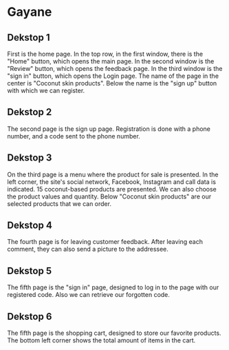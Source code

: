 # Gayane
## Dekstop 1
First is the home page. In the top row, in the first window, there is the "Home" button, which opens the main page. 
In the second window is the "Review" button, which opens the feedback page. In the third window is the "sign in" button, which opens the Login page.
The name of the page in the center is "Coconut skin products". Below the name is the "sign up" button with which we can register.

## Dekstop 2
The second page is the sign up page. 
Registration is done with a phone number,
and a code sent to the phone number.

## Dekstop 3

On the third page is a menu where the product for sale is presented. 
In the left corner, the site's social network, Facebook, Instagram and call data is indicated. 
15 coconut-based products are presented. We can also choose the product values and quantity.
Below "Coconut skin products" are our selected products that we can order.

## Dekstop 4
The fourth page is for leaving customer feedback. 
After leaving each comment, they can also send a picture to the addressee.

## Dekstop 5
The fifth page is the "sign in" page,
designed to log in to the page with our registered code. 
Also we can retrieve our forgotten code.

## Dekstop 6
The fifth page is the shopping cart, 
designed to store our favorite products. 
The bottom left corner shows the total amount of items in the cart.




